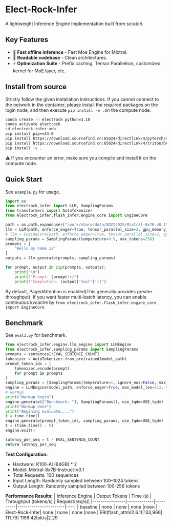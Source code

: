 # Elect-Rock-Infer

A lightweight Inference Engine implementation built from scratch.

## Key Features

* 🚀 **Fast offline inference** - Fast Moe Engine for Mixtral.
* 📖 **Readable codebase** - Clean architectures.
* ⚡ **Optimization Suite** - Prefix caching, Tensor Parallelism, customized kernel for MoE layer, etc.

## Install from source
Strictly follow the given installation instructions. If you cannot connect to the network in the container, please install the required packages on the login node, and then execute `pip install -e .`on the compute node.
```bash
conda create -n electrock python=3.10
conda activate electrock
cd electrock-infer-xdb
pip install pip==24.0
pip install https://download.sourcefind.cn:65024/directlink/4/pytorch/DAS1.0/torch-2.1.0+das1.0+git00661e0.abi0.dtk2404-cp310-cp310-manylinux2014_x86_64.whl  -i https://pypi.tuna.tsinghua.edu.cn/simple/
pip install https://download.sourcefind.cn:65024/directlink/4/triton/DAS1.0/triton-2.1.0+das1.0+git3841f975.abi0.dtk2404-cp310-cp310-manylinux2014_x86_64.whl -i https://pypi.tuna.tsinghua.edu.cn/simple/
pip install -e .
```
⚠️ If you encounter an error, make sure you compile and install it on the compute node.
## Quick Start

See `example.py` for usage. 
```python
import os
from electrock_infer import LLM, SamplingParams
from transformers import AutoTokenizer
from electrock_infer.flash_infer.engine_core import EngineCore

path = os.path.expanduser("/work/share/data/XDZS2025/Mixtral-8x7B-v0.1")
llm = LLM(path, enforce_eager=True, tensor_parallel_size=2, gpu_memory_utilization=0.9)
# llm = EngineCore(path, enforce_eager=True, tensor_parallel_size=2, gpu_memory_utilization=0.9)
sampling_params = SamplingParams(temperature=0.9, max_tokens=256)
prompts = [
    "Hello my name is"
]
outputs = llm.generate(prompts, sampling_params)

for prompt, output in zip(prompts, outputs):
    print("\n")
    print(f"Prompt: {prompt!r}")
    print(f"Completion: {output['text']!r}")
```
By default, PagedAttention is enabled(This generally provides greater throughput). If you want faster multi-batch latency, you can enable continuous kvcache by `from electrock_infer.flash_infer.engine_core import EngineCore`
## Benchmark

See `eval3.py` for benchmark.
```python
from electrock_infer.engine.llm_engine import LLMEngine
from electrock_infer.sampling_params import SamplingParams
prompts = sentences[:EVAL_SENTENCE_COUNT]
tokenizer = AutoTokenizer.from_pretrained(model_path)
prompt_token_ids = [
    tokenizer.encode(prompt)
    for prompt in prompts
]
sampling_params = [SamplingParams(temperature=1, ignore_eos=False, max_tokens=512, max_total_tokens = 512) for _ in range(EVAL_SENTENCE_COUNT)]
engine = LLMEngine(model_path, enforce_eager=True, max_model_len=512, tensor_parallel_size=2)
# warmup
print("Warmup begin")
engine.generate(["Benchmark: "], SamplingParams(), use_tqdm=USE_tqdm)
print("Warmup done")
print("Begining evaluate....")
t = time.time()
engine.generate(prompt_token_ids, sampling_params, use_tqdm=USE_tqdm)
t = (time.time() - t)
engine.exit()

latency_per_seq = t / EVAL_SENTENCE_COUNT
return latency_per_seq
```

**Test Configuration:**
- Hardware: K100-AI (64GB) * 2
- Model: Mixtral-8x7B-Instruct-v0.1
- Total Requests: 100 sequences
- Input Length: Randomly sampled between 100–1024 tokens
- Output Length: Randomly sampled between 100-256 tokens

**Performance Results:**
| Inference Engine | Output Tokens | Time (s) | Throughput (tokens/s) | Request(req/s)|
|----------------|-------------|----------|-----------------------|----|
| baseline  |  none    |   none  |      none        |noen
| Elect-Rock-Infer| none     | none   | none               |none
| ERI(flash_attnV2.6.1)|133,966| 111.79| 1198.42tok/s|2.29


